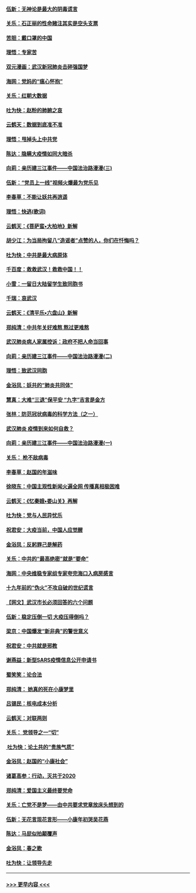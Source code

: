 #### [伍新：无神论是最大的阴毒谎言](../pages/nsc993/n11846129.md?t=02052122) 
#### [关乐：石正丽的性命赌注其实是空头支票](../pages/nsc993/n11846109.md?t=02052122) 
#### [苦胆：戴口罩的中国](../pages/nsc993/n11845576.md?t=02052122) 
#### [理悟：专家苦](../pages/nsc993/n11845564.md?t=02052122) 
#### [双元漫画：武汉新冠肺炎击碎强国梦](../pages/nsc993/n11843320.md?t=02052122) 
#### [海网：党妈的“瘟心怀抱”](../pages/nsc993/n11840740.md?t=02052122) 
#### [关乐：红朝大数据](../pages/nsc993/n11840675.md?t=02052122) 
#### [吐为快：赵粉的肺腑之哀](../pages/nsc993/n11840618.md?t=02052122) 
#### [云鹤天：数据到底准不准](../pages/nsc993/n11840325.md?t=02052122) 
#### [理悟：甩掉头上中共党](../pages/nsc993/n11838826.md?t=02052122) 
#### [陈达：隐瞒大疫情如同大暗杀](../pages/nsc993/n11838771.md?t=02052122) 
#### [向莉：亲历建三江事件——中国法治路漫漫(三)](../pages/nsc993/n11831825.md?t=02052122) 
#### [伍新：“党员上一线”视频火爆最为党乐见](../pages/nsc993/n11838200.md?t=02052122) 
#### [李春草：不能让妖共再逍遥](../pages/nsc993/n11838102.md?t=02052122) 
#### [理悟：快逃(歌词)](../pages/nsc993/n11838083.md?t=02052122) 
#### [云鹤天：《菩萨蛮▪大柏地》新解](../pages/nsc993/n11838059.md?t=02052122) 
#### [胡少江：为当局拘留八“造谣者”点赞的人，你们在忏悔吗？](../pages/nsc993/n11836801.md?t=02052122) 
#### [吐为快：中共是最大病原体](../pages/nsc993/n11836748.md?t=02052122) 
#### [千百度：救救武汉！救救中国！！](../pages/nsc993/n11836145.md?t=02052122) 
#### [小雪：一留日大陆留学生致同胞书](../pages/nsc993/n11834624.md?t=02052122) 
#### [千瑞：哀武汉](../pages/nsc993/n11833647.md?t=02052122) 
#### [云鹤天：《清平乐▪六盘山》新解](../pages/nsc993/n11833611.md?t=02052122) 
#### [郑纯清：中共年关好难熬 熬过更难熬](../pages/nsc993/n11833489.md?t=02052122) 
#### [武汉肺炎病人家属控诉：政府不把人命当回事](../pages/nsc993/n11833205.md?t=02052122) 
#### [向莉：亲历建三江事件——中国法治路漫漫(二)](../pages/nsc993/n11829102.md?t=02052122) 
#### [理悟：致武汉同胞](../pages/nsc993/n11831522.md?t=02052122) 
#### [金浴凤：妖共的“肺炎共同体”](../pages/nsc993/n11829448.md?t=02052122) 
#### [慧真：大难“三退”保平安 “九字”吉言是金方](../pages/nsc993/n11829501.md?t=02052122) 
#### [张林：防范冠状病毒的科学方法（之一）](../pages/nsc993/n11828618.md?t=02052122) 
#### [武汉肺炎 疫情到来如何自救？](../pages/nsc993/n11827632.md?t=02052122) 
#### [向莉：亲历建三江事件——中国法治路漫漫(一)](../pages/nsc993/n11827190.md?t=02052122) 
#### [关乐： 枪不敌病毒](../pages/nsc993/n11826746.md?t=02052122) 
#### [李春草：赵国的年滋味](../pages/nsc993/n11826321.md?t=02052122) 
#### [徐晓东：中国主观性新闻火遍全网 传播真相极困难](../pages/nsc993/n11826508.md?t=02052122) 
#### [云鹤天：《忆秦娥▪娄山关》再解](../pages/nsc993/n11824682.md?t=02052122) 
#### [吐为快：党与人民异忧乐](../pages/nsc993/n11824660.md?t=02052122) 
#### [祝君安：大疫当前，中国人应觉醒](../pages/nsc993/n11821946.md?t=02052122) 
#### [金浴凤：反躬罪己是解药](../pages/nsc993/n11820280.md?t=02052122) 
#### [关乐：中共的“最高绝密”就是“要命”](../pages/nsc993/n11816946.md?t=02052122) 
#### [海网：中央维稳专家组专家夸完海口入病房感言](../pages/nsc993/n11815138.md?t=02052122) 
#### [十九年前的“伪火”不攻自破的世纪谎言](../pages/nsc993/n11813238.md?t=02052122) 
#### [【网文】武汉市长必须回答的六个问题](../pages/nsc993/n11813848.md?t=02052122) 
#### [伍新：稳定压倒一切 大疫压得倒吗？](../pages/nsc993/n11812634.md?t=02052122) 
#### [梁京：中国爆发“新非典”的警世意义](../pages/nsc993/n11812554.md?t=02052122) 
#### [祝君安：中共就是邪教](../pages/nsc993/n11812431.md?t=02052122) 
#### [谢燕益：新型SARS疫情信息公开申请书](../pages/nsc993/n11808840.md?t=02052122) 
#### [蜀笑笑：论合法](../pages/nsc993/n11808064.md?t=02052122) 
#### [郑纯清： 她真的死在小康梦里](../pages/nsc993/n11806623.md?t=02052122) 
#### [吕锡民：核电成本分析](../pages/nsc993/n11806284.md?t=02052122) 
#### [云鹤天：对联两则](../pages/nsc993/n11805957.md?t=02052122) 
#### [关乐： 党领导之一“切”](../pages/nsc993/n11804505.md?t=02052122) 
#### [ 吐为快：论土共的“贵族气质”](../pages/nsc993/n11804490.md?t=02052122) 
#### [金浴凤：赵国的“小康社会”](../pages/nsc993/n11804452.md?t=02052122) 
#### [诸葛高参：行动，灭共于2020](../pages/nsc993/n11804120.md?t=02052122) 
#### [郑纯清：爱国主义最终要党命](../pages/nsc993/n11802197.md?t=02052122) 
#### [关乐：亡党不是梦——由中共要求党章放床头想到的](../pages/nsc993/n11802156.md?t=02052122) 
#### [伍新：无花言现花言形——小康年初哭吴花燕](../pages/nsc993/n11800044.md?t=02052122) 
#### [陈达：马屁似拍颠覆声](../pages/nsc993/n11800010.md?t=02052122) 
#### [金浴凤：春之歌](../pages/nsc993/n11797687.md?t=02052122) 
#### [吐为快：让领导先走](../pages/nsc993/n11797512.md?t=02052122) 

----
#### [ >>> 更早内容 <<< ](../indexes/nsc993-earlier.md)
